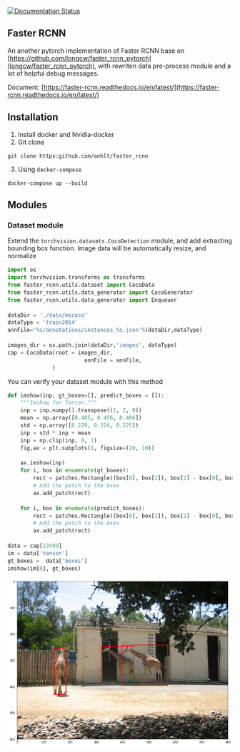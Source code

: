[![Documentation Status](https://readthedocs.org/projects/faster-rcnn/badge/?version=latest)](https://faster-rcnn.readthedocs.io/en/latest/?badge=latest)

## Faster RCNN

An another pytorch implementation of Faster RCNN base on [https://github.com/longcw/faster_rcnn_pytorch](longcw/faster_rcnn_pytorch), with rewriten data pre-process module and a lot of helpful debug messages.

Document: [https://faster-rcnn.readthedocs.io/en/latest/](https://faster-rcnn.readthedocs.io/en/latest/)




## Installation

1. Install docker and Nvidia-docker
2. Git clone

```
git clone https:github.com/anhlt/faster_rcnn
```    

3. Using `docker-compose`
```
docker-compose up --build
```    
    
## Modules

### Dataset module

Extend the `torchvision.datasets.CocoDetection` module, and add extracting bounding box function. Image data will be automatically resize, and normalize

```python
import os
import torchvision.transforms as transforms
from faster_rcnn.utils.dataset import CocoData
from faster_rcnn.utils.data_generator import CocoGenerator
from faster_rcnn.utils.data_generator import Enqueuer

dataDir = './data/mscoco'
dataType = 'train2014'
annFile='%s/annotations/instances_%s.json'%(dataDir,dataType)

images_dir = os.path.join(dataDir,'images', dataType)
cap = CocoData(root = images_dir,
                        annFile = annFile,
              )
```
You can verify your dataset module with this method
```python               
def imshow(inp, gt_boxes=[], predict_boxes = []):
    """Imshow for Tensor."""
    inp = inp.numpy().transpose((1, 2, 0))
    mean = np.array([0.485, 0.456, 0.406])
    std = np.array([0.229, 0.224, 0.225])
    inp = std * inp + mean
    inp = np.clip(inp, 0, 1)
    fig,ax = plt.subplots(1, figsize=(20, 10))

    ax.imshow(inp)
    for i, box in enumerate(gt_boxes):
        rect = patches.Rectangle((box[0], box[1]), box[2] - box[0], box[3] - box[1]  ,linewidth=2,edgecolor='r',facecolor='none')
        # Add the patch to the Axes
        ax.add_patch(rect)
        
    for i, box in enumerate(predict_boxes):
        rect = patches.Rectangle((box[0], box[1]), box[2] - box[0], box[3] - box[1]  ,linewidth=1,edgecolor='g',facecolor='none')
        # Add the patch to the Axes
        ax.add_patch(rect)

data = cap[13499]
im = data['tensor']
gt_boxes =  data['boxes']
imshow(im[0], gt_boxes)
```

![image](https://raw.githubusercontent.com/anhlt/faster_rcnn/master/docs/images/image1.png)
